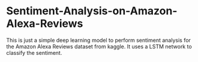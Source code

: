 # Sentiment-Analysis-on-Amazon-Alexa-Reviews
This is just a simple deep learning model to perform sentiment analysis for the Amazon Alexa Reviews dataset from kaggle.
It uses a LSTM network to classify the sentiment.
